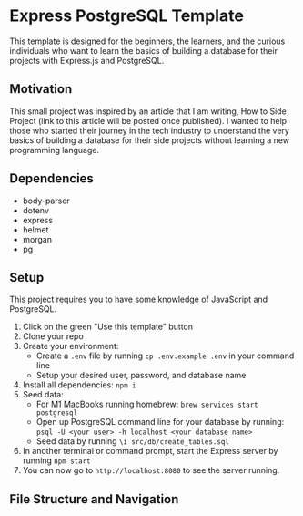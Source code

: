 # Express PostgreSQL Template

This template is designed for the beginners, the learners, and the curious individuals who want to learn the basics of building a database for their projects with Express.js and PostgreSQL.

## Motivation

This small project was inspired by an article that I am writing, How to Side Project (link to this article will be posted once published). I wanted to help those who started their journey in the tech industry to understand the very basics of building a database for their side projects without learning a new programming language.

## Dependencies

- body-parser
- dotenv
- express
- helmet
- morgan
- pg

## Setup

This project requires you to have some knowledge of JavaScript and PostgreSQL.

1. Click on the green "Use this template" button
2. Clone your repo
3. Create your environment:
   - Create a `.env` file by running `cp .env.example .env` in your command line
   - Setup your desired user, password, and database name
4. Install all dependencies: `npm i`
5. Seed data:
   - For M1 MacBooks running homebrew: `brew services start postgresql`
   - Open up PostgreSQL command line for your database by running: `psql -U <your user> -h localhost <your database name>`
   - Seed data by running `\i src/db/create_tables.sql`
6. In another terminal or command prompt, start the Express server by running `npm start`
7. You can now go to `http://localhost:8080` to see the server running.

## File Structure and Navigation
